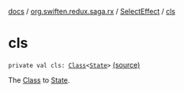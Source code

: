 [docs](../../index.md) / [org.swiften.redux.saga.rx](../index.md) / [SelectEffect](index.md) / [cls](./cls.md)

# cls

`private val cls: `[`Class`](http://docs.oracle.com/javase/6/docs/api/java/lang/Class.html)`<`[`State`](index.md#State)`>` [(source)](https://github.com/protoman92/KotlinRedux/tree/master/common/common-rx-saga/src/main/kotlin/org/swiften/redux/saga/rx/SelectEffect.kt#L22)

The [Class](http://docs.oracle.com/javase/6/docs/api/java/lang/Class.html) to [State](index.md#State).

